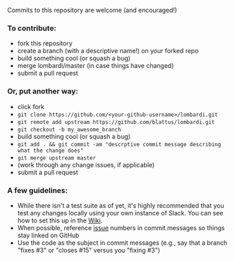 Commits to this repository are welcome (and encouraged!)

### To contribute: 
* fork this repository
* create a branch (with a descriptive name!) on your forked repo
* build something cool (or squash a bug)
* merge lombardi/master (in case things have changed)
* submit a pull request

### Or, put another way:
* click fork
* `git clone https://github.com/<your-github-username>/lombardi.git`
* `git remote add upstream https://github.com/blattus/lombardi.git`
* `git checkout -b my_awesome_branch`
* build something cool (or squash a bug)
* `git add . && git commit -am "descrptive commit message describing what the change does"`
* `git merge upstream master`
* (work through any change issues, if applicable)
* submit a pull request 

### A few guidelines:
* While there isn't a test suite as of yet, it's highly recommended that you test any changes locally using your own instance of Slack. You can see how to set this up in the [Wiki](#wikilnk).
* When possible, reference [issue](#issuelink) numbers in commit messages so things stay linked on GitHub
* Use the code as the subject in commit messages (e.g., say that a branch "fixes #3" or "closes #15" versus you "fixing #3")
